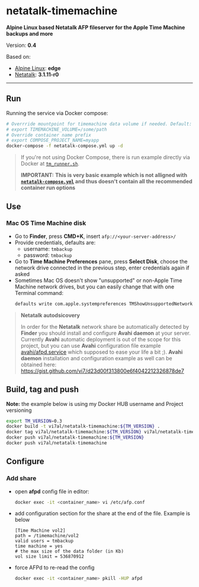 # netatalk-timemachine

**Alpine Linux based Netatalk AFP fileserver for the Apple Time Machine backups and more**

Version: **0.4**

Based on:
- [Alpine Linux](https://hub.docker.com/r/library/alpine/): **edge**
- [Netatalk](https://pkgs.alpinelinux.org/packages?name=netatalk): **3.1.11-r0**

----------------

## Run

Running the service via Docker compose:
```sh
# Overrride mountpoint for timemachine data volume if needed. Default: `/mnt/timemachine`
# export TIMEMACHINE_VOLUME=/some/path
# Override container name prefix
# export COMPOSE_PROJECT_NAME=myapp
docker-compose -f netatalk-compose.yml up -d
```

>If you're not using Docker Compose, there is run example directly via Docker at [`tm_runner.sh`](./tm_runner.sh).
>
>**IMPORTANT:** **This is very basic example which is not alligned with [`netatalk-compose.yml`](./netatalk-compose.yml) and thus doesn't contain all the recommended container run options**

## Use

### Mac OS Time Machine disk

- Go to **Finder**, press **CMD+K**, insert `afp://<your-server-address>/`
- Provide credentials, defaults are:
  - username: `tmbackup`
  - password: `tmbackup`
- Go to **Time Machine Preferences** pane, press **Select Disk**, choose the network drive connected in the previous step, enter credentials again if asked
- Sometimes Mac OS doesn't show "unsupported" or non-Apple Time Machine network drives, but you can easily change that with one Terminal command:
  ```sh
  defaults write com.apple.systempreferences TMShowUnsupportedNetworkVolumes 1
  ```

>**Netatalk autodsicovery**
>
>In order for the **Netatalk** network share be automatically detected by **Finder** you should install and configure **Avahi daemon** at
>your server. Currently **Avahi** automatic deployment is out of the scope for this project, but you can use **Avahi** configuration file
>example [avahi/afpd.service](./avahi/afpd.service) which supposed to ease your life a bit ;). **Avahi daemon** installation and
>configuration example as well can be obtained here: https://gist.github.com/vi7/d23d00f313800e6f4042212326878de7

## Build, tag and push

**Note:** the example below is using my Docker HUB username and Project versioning

```sh
export TM_VERSION=0.3
docker build -t vi7al/netatalk-timemachine:${TM_VERSION} .
docker tag vi7al/netatalk-timemachine:${TM_VERSION} vi7al/netatalk-timemachine:latest
docker push vi7al/netatalk-timemachine:${TM_VERSION}
docker push vi7al/netatalk-timemachine
```

## Configure

### Add share

- open **afpd** config file in editor:
  ```sh
  docker exec -it <container_name> vi /etc/afp.conf
  ```

- add configuration section for the share at the end of the file. Example is below
  ```
  [Time Machine vol2]
  path = /timemachine/vol2
  valid users = tmbackup
  time machine = yes
  # the max size of the data folder (in Kb)
  vol size limit = 536870912
  ```

- force AFPd to re-read the config
  ```sh
  docker exec -it <container_name> pkill -HUP afpd
  ```

